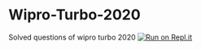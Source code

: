 # Wipro-Turbo-2020
Solved questions of wipro turbo 2020
[![Run on Repl.it](https://repl.it/badge/github/live-young/Wipro-Turbo-2020)](https://repl.it/github/live-young/Wipro-Turbo-2020)
